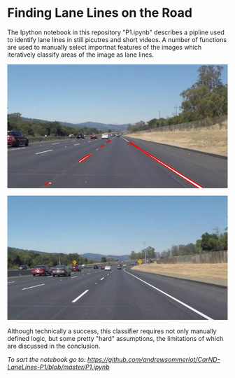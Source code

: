 # **Finding Lane Lines on the Road** 

The Ipython notebook in this repository "P1.ipynb" describes a pipline used to identify lane lines in still
picutres and short videos. A number of functions are used to manually select importnat features of the 
images which iteratively classify areas of the image as lane lines. 

![Before](examples/line-segments-example.jpg)
 
![After](test_images/solidWhiteCurve.jpg)

Although technically a success, this classifier requires not only manually defined logic, but some pretty "hard" assumptions, the limitations of which are discussed in the conclusion.

*To sart the notebook go to: https://github.com/andrewsommerlot/CarND-LaneLines-P1/blob/master/P1.ipynb*
